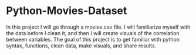 # Python-Movies-Dataset
In this project I will go through a movies.csv file. I will familiarize myself with the data before I clean it, and then
I will create visuals of the correlation between variables. 
The goal of this project is to get familiar with python syntax, functions, clean data, make visuals, and share results.
